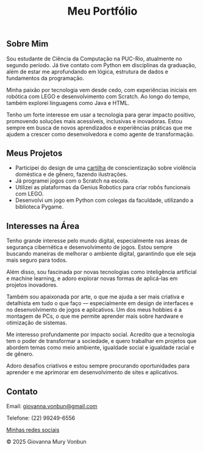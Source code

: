 
<!DOCTYPE html>
<html lang="pt-br">
<head>
    <meta charset="UTF-8">
    <meta name="viewport" content="width=device-width, initial-scale=1.0">
    <title>Portfólio - Giovanna Mury Vonbun</title>
</head>
<body>
    <header>
        <h1>Meu Portfólio</h1>
    </header>
    <section id="sobre">
        <h2>Sobre Mim</h2>
        <p>
            Sou estudante de Ciência da Computação na PUC-Rio, atualmente no segundo período. Já tive contato com Python em disciplinas da graduação, além de estar me aprofundando em lógica, estrutura de dados e fundamentos da programação.
        </p>
        <p>
            Minha paixão por tecnologia vem desde cedo, com experiências iniciais em robótica com LEGO e desenvolvimento com Scratch. Ao longo do tempo, também explorei linguagens como Java e HTML.
        </p>
        <p>
            Tenho um forte interesse em usar a tecnologia para gerar impacto positivo, promovendo soluções mais acessíveis, inclusivas e inovadoras. Estou sempre em busca de novos aprendizados e experiências práticas que me ajudem a crescer como desenvolvedora e como agente de transformação.
        </p>
    </section>
    <section id="projetos">
        <h2>Meus Projetos</h2>
        <ul>
            <li>
                Participei do design de uma <a href="cartilha.pdf" download>cartilha</a> de conscientização sobre violência doméstica e de gênero, fazendo ilustrações.
            </li>
            <li>
                Já programei jogos com o Scratch na escola.
            </li>
            <li>
                Utilizei as plataformas da Genius Robotics para criar robôs funcionais com LEGO.
            </li>
            <li>
                Desenvolvi um jogo em Python com colegas da faculdade, utilizando a biblioteca Pygame.
            </li>
        </ul>
    </section>
    <section id="interesses">
        <h2>Interesses na Área</h2>
        <p>
            Tenho grande interesse pelo mundo digital, especialmente nas áreas de segurança cibernética e desenvolvimento de jogos. Estou sempre buscando maneiras de melhorar o ambiente digital, garantindo que ele seja mais seguro para todos.
        </p>
        <p>
            Além disso, sou fascinada por novas tecnologias como inteligência artificial e machine learning, e adoro explorar novas formas de aplicá-las em projetos inovadores.
        </p>
        <p>
            Também sou apaixonada por arte, o que me ajuda a ser mais criativa e detalhista em tudo o que faço — especialmente em design de interfaces e no desenvolvimento de jogos e aplicativos. Um dos meus hobbies é a montagem de PCs, o que me permite aprender mais sobre hardware e otimização de sistemas.
        </p>
        <p>
            Me interesso profundamente por impacto social. Acredito que a tecnologia tem o poder de transformar a sociedade, e quero trabalhar em projetos que abordem temas como meio ambiente, igualdade social e igualdade racial e de gênero.
        </p>
        <p>
            Adoro desafios criativos e estou sempre procurando oportunidades para aprender e me aprimorar em desenvolvimento de sites e aplicativos.
        </p>
    </section>
    <section id="contato">
        <h2>Contato</h2>
        <p>Email: <a href="mailto:giovanna.vonbun@gmail.com">giovanna.vonbun@gmail.com</a></p>
        <p>Telefone: (22) 99249-6556</p>
        <p><a href="https://linktr.ee/giovanna.vonbun" target="_blank">Minhas redes sociais</a></p>
    </section>
    <footer>
        <p>© 2025 Giovanna Mury Vonbun</p>
    </footer>
</body>
</html>
